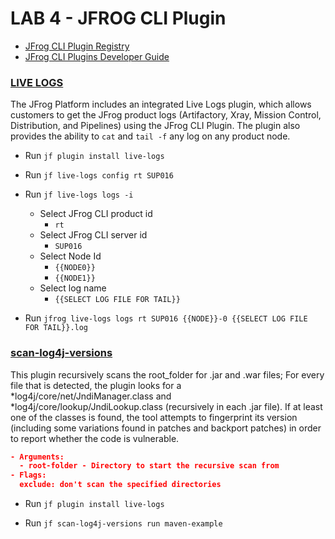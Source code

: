 # LAB 4 - JFROG CLI Plugin

- [JFrog CLI Plugin Registry](https://github.com/jfrog/jfrog-cli-plugins-reg)
- [JFrog CLI Plugins Developer Guide](https://github.com/jfrog/jfrog-cli/blob/v2/guides/jfrog-cli-plugins-developer-guide.md#JFrog-CLI-Plugin-Developer-Guide)

### [LIVE LOGS](https://github.com/jfrog/live-logs#readme)
The JFrog Platform includes an integrated Live Logs plugin, which allows customers to get the JFrog product logs (Artifactory, Xray, Mission Control, Distribution, and Pipelines) using the JFrog CLI Plugin. The plugin also provides the ability to `cat` and `tail -f` any log on any product node.

- Run ``jf plugin install live-logs``

- Run ``jf live-logs config rt SUP016``

- Run ``jf live-logs logs -i``
  - Select JFrog CLI product id
    - `rt`
  - Select JFrog CLI server id
    - `SUP016`
  - Select Node Id
    - `{{NODE0}}`
    - `{{NODE1}}`
  - Select log name
    - `{{SELECT LOG FILE FOR TAIL}}`

- Run ``jfrog live-logs logs rt SUP016 {{NODE}}-0 {{SELECT LOG FILE FOR TAIL}}.log``


### [scan-log4j-versions](https://github.com/jfrog/log4j-tools/tree/main/scan_log4j_versions/jfrog_cli_plugin#readme)
This plugin recursively scans the root_folder for .jar and .war files; For every file that is detected, the plugin looks for a *log4j/core/net/JndiManager.class and *log4j/core/lookup/JndiLookup.class (recursively in each .jar file). If at least one of the classes is found, the tool attempts to fingerprint its version (including some variations found in patches and backport patches) in order to report whether the code is vulnerable.

```json
- Arguments:
  - root-folder - Directory to start the recursive scan from
- Flags:
  exclude: don't scan the specified directories
```

- Run ``jf plugin install live-logs``

- Run ``jf scan-log4j-versions run maven-example``